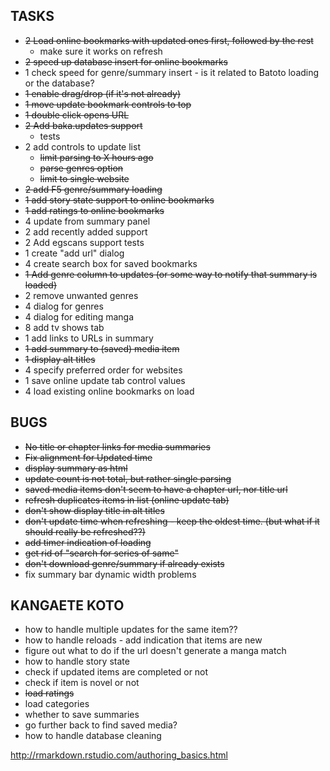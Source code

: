 ## TASKS
* ~~2 Load online bookmarks with updated ones first, followed by the rest~~
  * make sure it works on refresh
* ~~2 speed up database insert for online bookmarks~~
* 1 check speed for genre/summary insert - is it related to Batoto loading or the database?
* ~~1 enable drag/drop (if it's not already)~~
* ~~1 move update bookmark controls to top~~
* ~~1 double click opens URL~~
* ~~2 Add baka.updates support~~
  * tests
* 2 add controls to update list 
	* ~~limit parsing to X hours ago~~
	* ~~parse genres option~~
	* ~~limit to single website~~
* ~~2 add F5 genre/summary loading~~
* ~~1 add story state support to online bookmarks~~
* ~~1 add ratings to online bookmarks~~
* 4 update from summary panel
* 2 add recently added support
* 2 Add egscans support
	tests
* 1 create "add url" dialog
* 4 create search box for saved bookmarks
* ~~1 Add genre column to updates (or some way to notify that summary is loaded)~~
* 2 remove unwanted genres
* 4 dialog for genres
* 4 dialog for editing manga
* 8 add tv shows tab
* 1 add links to URLs in summary
* ~~1 add summary to (saved) media item~~
* ~~1 display alt titles~~
* 4 specify preferred order for websites
* 1 save online update tab control values
* 4 load existing online bookmarks on load

## BUGS
* ~~No title or chapter links for media summaries~~
* ~~Fix alignment for Updated time~~
* ~~display summary as html~~
* ~~update count is not total, but rather single parsing~~
* ~~saved media items don't seem to have a chapter url, nor title url~~
* ~~refresh duplicates items in list (online update tab)~~
* ~~don't show display title in alt titles~~
* ~~don't update time when refreshing - keep the oldest time. (but what if it should really be refreshed??)~~
* ~~add timer indication of loading~~
* ~~get rid of "search for series of same"~~
* ~~don't download genre/summary if already exists~~
* fix summary bar dynamic width problems

## KANGAETE KOTO
* how to handle multiple updates for the same item??
* how to handle reloads - add indication that items are new
* figure out what to do if the url doesn't generate a manga match
* how to handle story state
* check if updated items are completed or not
* check if item is novel or not
* ~~load ratings~~
* load categories
* whether to save summaries
* go further back to find saved media?
* how to handle database cleaning

http://rmarkdown.rstudio.com/authoring_basics.html